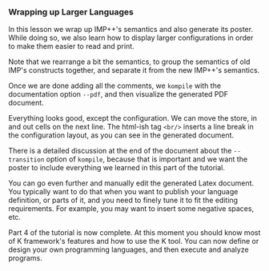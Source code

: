 <!-- Copyright (c) 2010-2018 K Team. All Rights Reserved. -->

### Wrapping up Larger Languages

In this lesson we wrap up IMP++'s semantics and also generate its poster.
While doing so, we also learn how to display larger configurations in order
to make them easier to read and print.

Note that we rearrange a bit the semantics, to group the semantics of old
IMP's constructs together, and separate it from the new IMP++'s semantics.

Once we are done adding all the comments, we `kompile` with the documentation
option `--pdf`, and then visualize the generated PDF document.

Everything looks good, except the configuration.  We can move the store, in
and out cells on the next line.  The html-ish tag `<br/>` inserts a line break
in the configuration layout, as you can see in the generated document.

There is a detailed discussion at the end of the document about the
`--transition` option of `kompile`, because that is important and we want
the poster to include everything we learned in this part of the tutorial.

You can go even further and manually edit the generated Latex document.
You typically want to do that when you want to publish your language
definition, or parts of it, and you need to finely tune it to fit the
editing requirements.  For example, you may want to insert some negative
spaces, etc.

Part 4 of the tutorial is now complete.  At this moment you should know most
of K framework's features and how to use the K tool.  You can now define or
design your own programming languages, and then execute and analyze programs.
